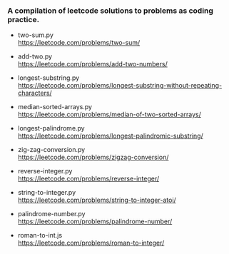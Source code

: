 ### A compilation of leetcode solutions to problems as coding practice.

* two-sum.py  
https://leetcode.com/problems/two-sum/

* add-two.py  
https://leetcode.com/problems/add-two-numbers/

* longest-substring.py  
https://leetcode.com/problems/longest-substring-without-repeating-characters/

* median-sorted-arrays.py  
https://leetcode.com/problems/median-of-two-sorted-arrays/

* longest-palindrome.py  
https://leetcode.com/problems/longest-palindromic-substring/

* zig-zag-conversion.py  
https://leetcode.com/problems/zigzag-conversion/

* reverse-integer.py  
https://leetcode.com/problems/reverse-integer/

* string-to-integer.py  
https://leetcode.com/problems/string-to-integer-atoi/

* palindrome-number.py  
https://leetcode.com/problems/palindrome-number/

* roman-to-int.js  
https://leetcode.com/problems/roman-to-integer/
